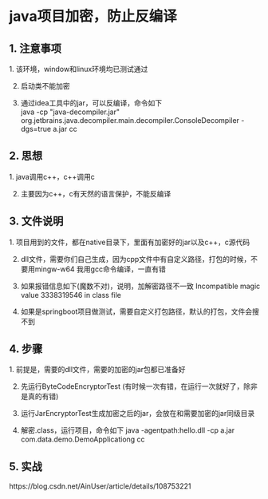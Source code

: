 # java项目加密，防止反编译

<h2>1. 注意事项</h2>
1. 该环境，window和linux环境均已测试通过

2. 启动类不能加密

3. 通过idea工具中的jar，可以反编译，命令如下<br/>
java -cp "java-decompiler.jar" org.jetbrains.java.decompiler.main.decompiler.ConsoleDecompiler -dgs=true a.jar cc

<h2>2. 思想</h2>
1. java调用c++，c++调用c

2. 主要因为c++，c有天然的语言保护，不能反编译

<h2>3. 文件说明</h2>
1. 项目用到的文件，都在native目录下，里面有加密好的jar以及c++，c源代码

2. dll文件，需要你们自己生成，因为cpp文件中有自定义路径，打包的时候，不要用mingw-w64
   我用gcc命令编译，一直有错
   
3. 如果报错信息如下(魔数不对)，说明，加解密路径不一致
 Incompatible magic value 3338319546 in class file
 
 4. 如果是springboot项目做测试，需要自定义打包路径，默认的打包，文件会搜不到
 
 <h2>4. 步骤</h2>
 1. 前提是，需要的dll文件，需要的加密的jar包都已准备好
 
 2. 先运行ByteCodeEncryptorTest (有时候一次有错，在运行一次就好了，除非是真的有错)
 
 3. 运行JarEncryptorTest生成加密之后的jar，会放在和需要加密的jar同级目录
 
 4. 解密.class，运行项目，命令如下
  java -agentpath:hello.dll -cp a.jar com.data.demo.DemoApplicationg cc
  
  <h2>5. 实战</h2>
  https://blog.csdn.net/AinUser/article/details/108753221
